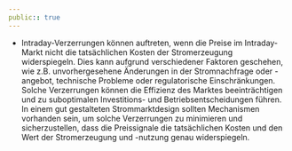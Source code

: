 ```yaml
---
public:: true
---
```

- Intraday-Verzerrungen können auftreten, wenn die Preise im Intraday-Markt nicht die tatsächlichen Kosten der Stromerzeugung widerspiegeln. Dies kann aufgrund verschiedener Faktoren geschehen, wie z.B. unvorhergesehene Änderungen in der Stromnachfrage oder -angebot, technische Probleme oder regulatorische Einschränkungen. Solche Verzerrungen können die Effizienz des Marktes beeinträchtigen und zu suboptimalen Investitions- und Betriebsentscheidungen führen.
  In einem gut gestalteten Strommarktdesign sollten Mechanismen vorhanden sein, um solche Verzerrungen zu minimieren und sicherzustellen, dass die Preissignale die tatsächlichen Kosten und den Wert der Stromerzeugung und -nutzung genau widerspiegeln.
